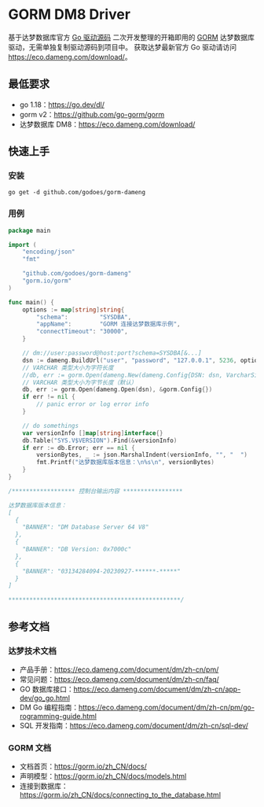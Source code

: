 # GORM DM8 Driver

基于达梦数据库官方 [Go 驱动源码](https://download.dameng.com/eco/adapter/resource/go/go-20230418.zip)
二次开发整理的开箱即用的 [GORM](https://gorm.io/zh_CN/) 达梦数据库驱动，无需单独复制驱动源码到项目中。
获取达梦最新官方 Go 驱动请访问 <https://eco.dameng.com/download/>。

## 最低要求

- go 1.18：<https://go.dev/dl/>
- gorm v2：<https://github.com/go-gorm/gorm>
- 达梦数据库 DM8：<https://eco.dameng.com/download/>

## 快速上手

### 安装

```shell
go get -d github.com/godoes/gorm-dameng
```

### 用例

```go
package main

import (
	"encoding/json"
	"fmt"

	"github.com/godoes/gorm-dameng"
	"gorm.io/gorm"
)

func main() {
	options := map[string]string{
		"schema":         "SYSDBA",
		"appName":        "GORM 连接达梦数据库示例",
		"connectTimeout": "30000",
	}

	// dm://user:password@host:port?schema=SYSDBA[&...]
	dsn := dameng.BuildUrl("user", "password", "127.0.0.1", 5236, options)
	// VARCHAR 类型大小为字符长度
	//db, err := gorm.Open(dameng.New(dameng.Config{DSN: dsn, VarcharSizeIsCharLength: true}))
	// VARCHAR 类型大小为字节长度（默认）
	db, err := gorm.Open(dameng.Open(dsn), &gorm.Config{})
	if err != nil {
		// panic error or log error info
	}

	// do somethings
	var versionInfo []map[string]interface{}
	db.Table("SYS.V$VERSION").Find(&versionInfo)
	if err := db.Error; err == nil {
		versionBytes, _ := json.MarshalIndent(versionInfo, "", "  ")
		fmt.Printf("达梦数据库版本信息：\n%s\n", versionBytes)
	}
}

/****************** 控制台输出内容 *****************

达梦数据库版本信息：
[
  {
    "BANNER": "DM Database Server 64 V8"
  },
  {
    "BANNER": "DB Version: 0x7000c"
  },
  {
    "BANNER": "03134284094-20230927-******-*****"
  }
]

*************************************************/
```

## 参考文档

### 达梦技术文档

- 产品手册：<https://eco.dameng.com/document/dm/zh-cn/pm/>
- 常见问题：<https://eco.dameng.com/document/dm/zh-cn/faq/>
- GO 数据库接口：<https://eco.dameng.com/document/dm/zh-cn/app-dev/go_go.html>
- DM Go 编程指南：<https://eco.dameng.com/document/dm/zh-cn/pm/go-rogramming-guide.html>
- SQL 开发指南：<https://eco.dameng.com/document/dm/zh-cn/sql-dev/>

### GORM 文档

- 文档首页：<https://gorm.io/zh_CN/docs/>
- 声明模型：<https://gorm.io/zh_CN/docs/models.html>
- 连接到数据库：<https://gorm.io/zh_CN/docs/connecting_to_the_database.html>
